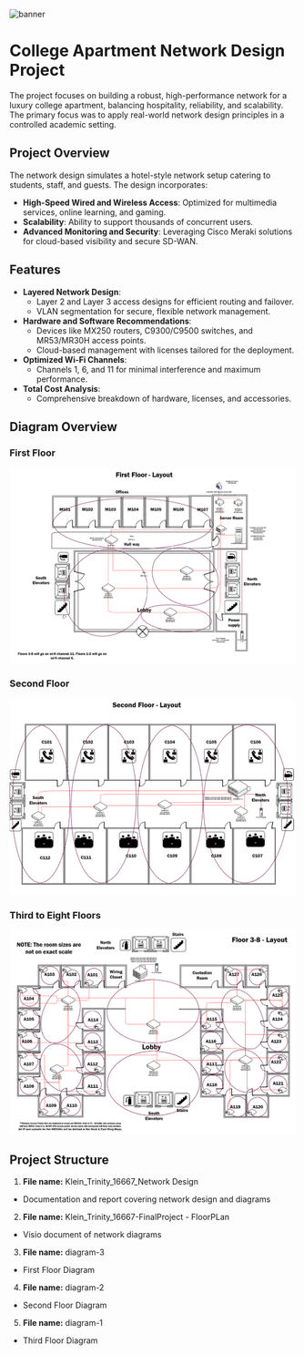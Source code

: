 ![banner](https://www.ciotech.us/wp-content/uploads/2024/05/network-design-scaled.jpeg)

# College Apartment Network Design Project
The project focuses on building a robust, high-performance network for a luxury college apartment, balancing hospitality, reliability, and scalability. The primary focus was to apply real-world network design principles in a controlled academic setting.

## Project Overview
The network design simulates a hotel-style network setup catering to students, staff, and guests. 
The design incorporates:
- **High-Speed Wired and Wireless Access**: Optimized for multimedia services, online learning, and gaming.
- **Scalability**: Ability to support thousands of concurrent users.
- **Advanced Monitoring and Security**: Leveraging Cisco Meraki solutions for cloud-based visibility and secure SD-WAN.

## Features
- **Layered Network Design**:
  - Layer 2 and Layer 3 access designs for efficient routing and failover.
  - VLAN segmentation for secure, flexible network management.
- **Hardware and Software Recommendations**:
  - Devices like MX250 routers, C9300/C9500 switches, and MR53/MR30H access points.
  - Cloud-based management with licenses tailored for the deployment.
- **Optimized Wi-Fi Channels**:
  - Channels 1, 6, and 11 for minimal interference and maximum performance.
- **Total Cost Analysis**:
  - Comprehensive breakdown of hardware, licenses, and accessories.

## Diagram Overview
### First Floor
![Screenshot](diagram-3.png)

### Second Floor
![Screenshot](diagram-2.png)

### Third to Eight Floors
![Screenshot](diagram-1.png)

## Project Structure
1. **File name:** Klein_Trinity_16667_Network Design
- Documentation and report covering network design and diagrams
2. **File name:** Klein_Trinity_16667-FinalProject - FloorPLan
- Visio document of network diagrams
3. **File name:** diagram-3
- First Floor Diagram
4. **File name:** diagram-2
- Second Floor Diagram 
5. **File name:** diagram-1
- Third Floor Diagram
  

